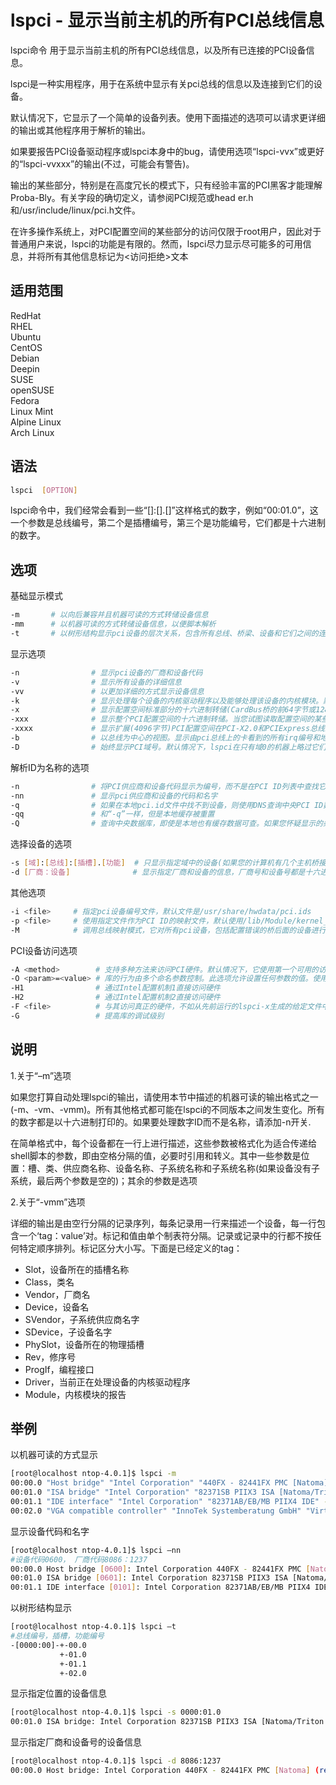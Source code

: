 # lspci - 显示当前主机的所有PCI总线信息

lspci命令 用于显示当前主机的所有PCI总线信息，以及所有已连接的PCI设备信息。

lspci是一种实用程序，用于在系统中显示有关pci总线的信息以及连接到它们的设备。

默认情况下，它显示了一个简单的设备列表。使用下面描述的选项可以请求更详细的输出或其他程序用于解析的输出。

如果要报告PCI设备驱动程序或lspci本身中的bug，请使用选项“lspci-vvx”或更好的“lspci-vvxxx”的输出(不过，可能会有警告)。

输出的某些部分，特别是在高度冗长的模式下，只有经验丰富的PCI黑客才能理解Proba-Bly。有关字段的确切定义，请参阅PCI规范或head er.h和/usr/include/linux/pci.h文件。

在许多操作系统上，对PCI配置空间的某些部分的访问仅限于root用户，因此对于普通用户来说，lspci的功能是有限的。然而，lspci尽力显示尽可能多的可用信息，并将所有其他信息标记为<访问拒绝>文本

## 适用范围

<!-- <div class="svg linux">Linux</div> -->
<div class="svg redhat">RedHat</div>
<div class="svg rhel">RHEL</div>
<div class="svg ubuntu">Ubuntu</div>
<div class="svg centos">CentOS</div>
<div class="svg debian">Debian</div>
<div class="svg deepin">Deepin</div>
<div class="svg suse">SUSE</div>
<div class="svg opensuse">openSUSE</div>
<div class="svg fedora">Fedora</div>
<div class="svg linuxmint">Linux Mint</div>
<!-- <div class="svg mxlinux">MX Linux</div> -->
<div class="svg alpinelinux">Alpine Linux</div>
<div class="svg archlinux">Arch Linux</div>

## 语法

``` bash
lspci  [OPTION]
```
lspci命令中，我们经常会看到一些“[]:[].[]”这样格式的数字，例如“00:01.0”，这一个参数是总线编号，第二个是插槽编号，第三个是功能编号，它们都是十六进制的数字。

## 选项
基础显示模式
``` bash
-m       # 以向后兼容并且机器可读的方式转储设备信息
-mm      # 以机器可读的方式转储设备信息，以便脚本解析
-t       # 以树形结构显示pci设备的层次关系，包含所有总线、桥梁、设备和它们之间的连接
```
显示选项
``` BASH
-n                # 显示pci设备的厂商和设备代码
-v                # 显示所有设备的详细信息
-vv               # 以更加详细的方式显示设备信息
-k                # 显示处理每个设备的内核驱动程序以及能够处理该设备的内核模块。默认情况下，当-v以正常的输出模式打开时。(目前只在内核2.6或更高版本的Linux上工作。)
-x                # 显示配置空间标准部分的十六进制转储(CardBus桥的前64字节或128字节)。
-xxx              # 显示整个PCI配置空间的十六进制转储。当您试图读取配置空间的某些部分时，只有当几个PCI设备崩溃时，它才可用，而且只适合root用户。(这种行为可能没有违反PCI标准，但至少非常愚蠢)。然而，这样的设备很少见，所以您不必太担心
-xxxx             # 显示扩展(4096字节)PCI配置空间在PCI-X2.0和PCIExpress总线上可用的十六进制转储
-b                # 以总线为中心的视图。显示由pci总线上的卡看到的所有irq编号和地址。注意，不是有内核看到的
-D                # 始终显示PCI域号。默认情况下，lspci在只有域0的机器上略过它们。
```
解析ID为名称的选项
``` BASH
-n                # 将PCI供应商和设备代码显示为编号，而不是在PCI ID列表中查找它们。
-nn               # 显示pci供应商和设备的代码和名字
-q                # 如果在本地pci.id文件中找不到设备，则使用DNS查询中央PCI ID数据库。如果DNS查询成功，结果将缓存在~/.pciids-cache中，即使-q不再给出，也会在后续运行中识别。请在自动脚本中使用此开关时要小心，以避免数据库服务器超载。
-qq               # 和“-q”一样，但是本地缓存被重置
-Q                # 查询中央数据库，即使是本地也有缓存数据可查。如果您怀疑显示的条目是错误的，请使用此方法。
```
选择设备的选项
``` bash
-s [域]:[总线]:[插槽].[功能]  # 只显示指定域中的设备(如果您的计算机有几个主机桥接器，它们可以共享公共总线编号空间，或者每个设备可以自己寻址PCI域；域编号为0到ffff)、总线编号(0到ff)、插槽编号(0至1f)、函数编号(0至7)。地址可以省略或设置为“*”，这两者都意味着“任何值”。所有数字都是十六进制的。例如，“0：”表示总线0上的所有设备，“0”表示设备0在任何总线上的所有功能，“0.3”在所有总线上选择设备0的第三功能，“4”仅显示每个设备的第四个功能。
-d [厂商：设备]              # 显示指定厂商和设备的信息，厂商号和设备号都是十六进制。
```
其他选项
``` bash
-i <file>     # 指定pci设备编号文件，默认文件是/usr/share/hwdata/pci.ids
-p <file>     # 使用指定文件作为PCI ID的映射文件，默认使用/lib/Module/kernel_version/Modes.pcimap
-M            # 调用总线映射模式，它对所有pci设备，包括配置错误的桥后面的设备进行彻底扫描。此选项只在直接硬件访问模式下提供有意义的结果，通常需要根权限。请注意，总线映射程序只扫描pci域0。
```
PCI设备访问选项
``` bash
-A <method>        # 支持多种方法来访问PCI硬件。默认情况下，它使用第一个可用的访问方法，但您可以使用此选项覆盖此决定。你可以使用“-A help”来先看可用的方法
-O <param>=<value> # 库的行为由多个命名参数控制。此选项允许设置任何参数的值。使用“-Ohelp“获取已知参数及其默认值的列表。
-H1                # 通过Intel配置机制1直接访问硬件
-H2                # 通过Intel配置机制2直接访问硬件
-F <file>          # 与其访问真正的硬件，不如从先前运行的lspci-x生成的给定文件中读取设备及其配置寄存器的值列表，这对于分析用户提供的错误报告非常有用，因为您可以任何方式显示硬件配置，而不需要使用更多转储请求来干扰用户。
-G                 # 提高库的调试级别
```
## 说明

1.关于“–m”选项

如果您打算自动处理lspci的输出，请使用本节中描述的机器可读的输出格式之一(-m、-vm、-vmm)。所有其他格式都可能在lspci的不同版本之间发生变化。所有的数字都是以十六进制打印的。如果要处理数字ID而不是名称，请添加-n开关.

在简单格式中，每个设备都在一行上进行描述，这些参数被格式化为适合传递给shell脚本的参数，即由空格分隔的值，必要时引用和转义。其中一些参数是位置：槽、类、供应商名称、设备名称、子系统名称和子系统名称(如果设备没有子系统，最后两个参数是空的)；其余的参数是选项

2.关于“-vmm”选项

详细的输出是由空行分隔的记录序列，每条记录用一行来描述一个设备，每一行包含一个‘tag：value’对。标记和值由单个制表符分隔。记录或记录中的行都不按任何特定顺序排列。标记区分大小写。下面是已经定义的tag：

- Slot，设备所在的插槽名称
- Class，类名
- Vendor，厂商名
- Device，设备名
- SVendor，子系统供应商名字
- SDevice，子设备名字
- PhySlot，设备所在的物理插槽
- Rev，修序号
- ProgIf，编程接口
- Driver，当前正在处理设备的内核驱动程序
- Module，内核模块的报告

## 举例

以机器可读的方式显示
``` bash
[root@localhost ntop-4.0.1]$ lspci -m
00:00.0 "Host bridge" "Intel Corporation" "440FX - 82441FX PMC [Natoma]" -r02 "" ""
00:01.0 "ISA bridge" "Intel Corporation" "82371SB PIIX3 ISA [Natoma/Triton II]" "" ""
00:01.1 "IDE interface" "Intel Corporation" "82371AB/EB/MB PIIX4 IDE" -r01 -p8a "" ""
00:02.0 "VGA compatible controller" "InnoTek Systemberatung GmbH" "VirtualBox Graphics Adapter" "" ""
```
显示设备代码和名字
``` bash
[root@localhost ntop-4.0.1]$ lspci –nn
#设备代码0600， 厂商代码8086：1237
00:00.0 Host bridge [0600]: Intel Corporation 440FX - 82441FX PMC [Natoma] [8086:1237] (rev 02)
00:01.0 ISA bridge [0601]: Intel Corporation 82371SB PIIX3 ISA [Natoma/Triton II] [8086:7000]
00:01.1 IDE interface [0101]: Intel Corporation 82371AB/EB/MB PIIX4 IDE [8086:7111] (rev 01)
```
以树形结构显示
``` bash
[root@localhost ntop-4.0.1]$ lspci –t
#总线编号，插槽，功能编号
-[0000:00]-+-00.0
           +-01.0
           +-01.1
           +-02.0
```
显示指定位置的设备信息
``` bash
[root@localhost ntop-4.0.1]$ lspci -s 0000:01.0
00:01.0 ISA bridge: Intel Corporation 82371SB PIIX3 ISA [Natoma/Triton II]
```
显示指定厂商和设备号的设备信息
``` bash
[root@localhost ntop-4.0.1]$ lspci -d 8086:1237
00:00.0 Host bridge: Intel Corporation 440FX - 82441FX PMC [Natoma] (rev 02)
```